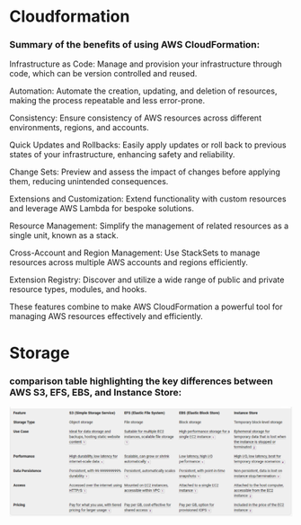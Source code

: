 # Cloudformation

### Summary of the benefits of using AWS CloudFormation:

Infrastructure as Code: Manage and provision your infrastructure through code, which can be version controlled and reused.

Automation: Automate the creation, updating, and deletion of resources, making the process repeatable and less error-prone.

Consistency: Ensure consistency of AWS resources across different environments, regions, and accounts.

Quick Updates and Rollbacks: Easily apply updates or roll back to previous states of your infrastructure, enhancing safety and reliability.

Change Sets: Preview and assess the impact of changes before applying them, reducing unintended consequences.

Extensions and Customization: Extend functionality with custom resources and leverage AWS Lambda for bespoke solutions.

Resource Management: Simplify the management of related resources as a single unit, known as a stack.

Cross-Account and Region Management: Use StackSets to manage resources across multiple AWS accounts and regions efficiently.

Extension Registry: Discover and utilize a wide range of public and private resource types, modules, and hooks.

These features combine to make AWS CloudFormation a powerful tool for managing AWS resources effectively and efficiently.

# Storage

### comparison table highlighting the key differences between AWS S3, EFS, EBS, and Instance Store:

![alt text](image.png)

